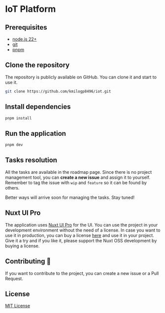 # IoT Platform

## Prerequisites

- [node.js 22+](https://nodejs.org/en/download/package-manager)
- [git](https://git-scm.com/downloads)
- [pnpm](https://pnpm.io/installation)

## Clone the repository

The repository is publicly available on GitHub. You can clone it and start to use it.

```bash
git clone https://github.com/kmilogp8496/iot.git
```

## Install dependencies

```bash
pnpm install
```

## Run the application

```bash
pnpm dev
```

## Tasks resolution

All the tasks are available in the roadmap page. Since there is no project management tool, you can **create a new issue** and assign it to yourself. Remember to tag the issue with `wip` and `feature` so it can be found by others.

Better ways will arrive soon for managing the tasks. Stay tuned!

## Nuxt UI Pro

The application uses [Nuxt UI Pro](https://ui.nuxt.com/pro) for the UI. You can use the project in your development environment without the need of a license. In case you want to use it in production, you can buy a license [here](https://ui.nuxt.com/pro/pricing) and use it in your project. Give it a try and if you like it, please support the Nuxt OSS development by buying a license.

## Contributing 🙏

If you want to contribute to the project, you can create a new issue or a Pull Request.

## License
[MIT License](./LICENSE.md)